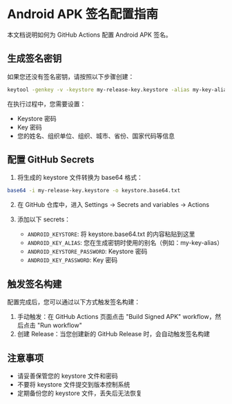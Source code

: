 # Android APK 签名配置指南

本文档说明如何为 GitHub Actions 配置 Android APK 签名。

## 生成签名密钥

如果您还没有签名密钥，请按照以下步骤创建：

```bash
keytool -genkey -v -keystore my-release-key.keystore -alias my-key-alias -keyalg RSA -keysize 2048 -validity 10000
```

在执行过程中，您需要设置：
- Keystore 密码
- Key 密码
- 您的姓名、组织单位、组织、城市、省份、国家代码等信息

## 配置 GitHub Secrets

1. 将生成的 keystore 文件转换为 base64 格式：
```bash
base64 -i my-release-key.keystore -o keystore.base64.txt
```

2. 在 GitHub 仓库中，进入 Settings → Secrets and variables → Actions

3. 添加以下 secrets：
   - `ANDROID_KEYSTORE`: 将 keystore.base64.txt 的内容粘贴到这里
   - `ANDROID_KEY_ALIAS`: 您在生成密钥时使用的别名（例如：my-key-alias）
   - `ANDROID_KEYSTORE_PASSWORD`: Keystore 密码
   - `ANDROID_KEY_PASSWORD`: Key 密码

## 触发签名构建

配置完成后，您可以通过以下方式触发签名构建：

1. 手动触发：在 GitHub Actions 页面点击 "Build Signed APK" workflow，然后点击 "Run workflow"
2. 创建 Release：当您创建新的 GitHub Release 时，会自动触发签名构建

## 注意事项

- 请妥善保管您的 keystore 文件和密码
- 不要将 keystore 文件提交到版本控制系统
- 定期备份您的 keystore 文件，丢失后无法恢复